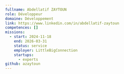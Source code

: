 ```yaml
---
fullname: Abdellatif ZAYTOUN
role: Développeur
domaine: Développement
link: https://www.linkedin.com/in/abdellatif-zaytoun
competences: []
missions:
  - start: 2024-11-18
    end: 2026-03-31
    status: service
    employer: LittleBigConnection
    startups:
      - experts
github: azaytoun
---
```

